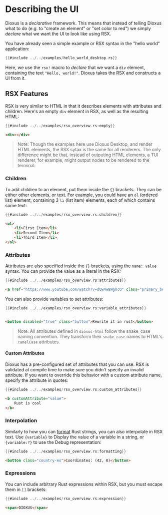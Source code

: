 # Describing the UI

Dioxus is a *declarative* framework. This means that instead of telling Dioxus what to do (e.g. to "create an element" or "set color to red") we simply *declare* what we want the UI to look like using RSX.

You have already seen a simple example or RSX syntax in the "hello world" application:

```rust
{{#include ../../examples/hello_world_desktop.rs}}
```

Here, we use the `rsx!` macro to *declare* that we want a `div` element, containing the text `"Hello, world!"`. Dioxus takes the RSX and constructs a UI from it.

## RSX Features

RSX is very similar to HTML in that it describes elements with attributes and children. Here's an empty `div` element in RSX, as well as the resulting HTML:

```rust
{{#include ../../examples/rsx_overview.rs:empty}}
```
```html
<div></div>
```

> Note: Though the examples here use Dioxus Desktop, and render HTML elements, the RSX sytax is the same for all renderers. The only difference might be that, instead of outputing HTML elements, a TUI renderer, for example, might output nodes to be rendered to the terminal.

### Children

To add children to an element, put them inside the `{}` brackets. They can be either other elements, or text. For example, you could have an `ol` (ordered list) element, containing 3 `li` (list item) elements, each of which contains some text: 

```rust
{{#include ../../examples/rsx_overview.rs:children}}
```
```html
<ol>
    <li>First Item</li>
    <li>Second Item</li>
    <li>Third Item</li>
</ol>
```

### Attributes

Attributes are also specified inside the `{}` brackets, using the `name: value` syntax. You can provide the value as a literal in the RSX:
```rust
{{#include ../../examples/rsx_overview.rs:attributes}}
```
```html
<a href="https://www.youtube.com/watch?v=dQw4w9WgXcQ" class="primary_button" autofocus="true">Log In</a>
```

You can also provide variables to set attributes:
```rust
{{#include ../../examples/rsx_overview.rs:variable_attributes}}
```
```html

<button disabled="true" class="button">Rewrite it in rust</button>
```

> Note: All attributes defined in `dioxus-html` follow the snake_case naming convention. They transform their `snake_case` names to HTML's `camelCase` attributes.

#### Custom Attributes

Dioxus has a pre-configured set of attributes that you can use. RSX is validated at compile time to make sure you didn't specify an invalid attribute. If you want to override this behavior with a custom attribute name, specify the attribute in quotes:

```rust
{{#include ../../examples/rsx_overview.rs:custom_attributes}}
```
```html
<b customAttribute="value">
    Rust is cool
</b>
```

### Interpolation

Similarly to how you can [format](https://doc.rust-lang.org/rust-by-example/hello/print/fmt.html) Rust strings, you can also interpolate in RSX text. Use `{variable}` to Display the value of a variable in a string, or `{variable:?}` to use the Debug representation:

```rust
{{#include ../../examples/rsx_overview.rs:formatting}}
```
```html
<button class="country-es">Coordinates: (42, 0)</button>
```

### Expressions

You can include arbitrary Rust expressions within RSX, but you must escape them in `[]` brackets:

```rust
{{#include ../../examples/rsx_overview.rs:expression}}
```
```html
<span>DIOXUS</span>
```